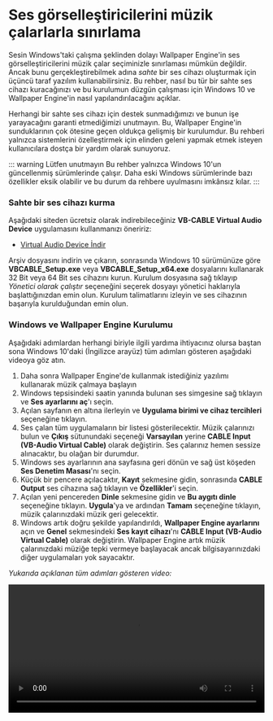 # Ses görselleştiricilerini müzik çalarlarla sınırlama

Sesin Windows'taki çalışma şeklinden dolayı Wallpaper Engine'in ses görselleştiricilerini müzik çalar seçiminizle sınırlaması mümkün değildir. Ancak bunu gerçekleştirebilmek adına *sahte* bir ses cihazı oluşturmak için üçüncü taraf yazılım kullanabilirsiniz. Bu rehber, nasıl bu tür bir sahte ses cihazı kuracağınızı ve bu kurulumun düzgün çalışması için Windows 10 ve Wallpaper Engine'in nasıl yapılandırılacağını açıklar.

Herhangi bir sahte ses cihazı için destek sunmadığımızı ve bunun işe yarayacağını garanti etmediğimizi unutmayın. Bu, Wallpaper Engine'in sunduklarının çok ötesine geçen oldukça gelişmiş bir kurulumdur. Bu rehberi yalnızca sistemlerini özelleştirmek için elinden geleni yapmak etmek isteyen kullanıcılara dostça bir yardım olarak sunuyoruz.

::: warning Lütfen unutmayın Bu rehber yalnızca Windows 10'un güncellenmiş sürümlerinde çalışır. Daha eski Windows sürümlerinde bazı özellikler eksik olabilir ve bu durum da rehbere uyulmasını imkânsız kılar.
:::

### Sahte bir ses cihazı kurma

Aşağıdaki siteden ücretsiz olarak indirebileceğiniz **VB-CABLE Virtual Audio Device** uygulamasını kullanmanızı öneririz:

* [Virtual Audio Device İndir](https://www.vb-audio.com/Cable/)

Arşiv dosyasını indirin ve çıkarın, sonrasında Windows 10 sürümünüze göre **VBCABLE_Setup.exe** veya **VBCABLE_Setup_x64.exe** dosyalarını kullanarak 32 Bit veya 64 Bit ses cihazını kurun. Kurulum dosyasına sağ tıklayıp *Yönetici olarak çalıştır* seçeneğini seçerek dosyayı yönetici haklarıyla başlattığınızdan emin olun. Kurulum talimatlarını izleyin ve ses cihazının başarıyla kurulduğundan emin olun.

### Windows ve Wallpaper Engine Kurulumu

Aşağıdaki adımlardan herhangi biriyle ilgili yardıma ihtiyacınız olursa baştan sona Windows 10'daki (İngilizce arayüz) tüm adımları gösteren aşağıdaki videoya göz atın.

1. Daha sonra Wallpaper Engine'de kullanmak istediğiniz yazılımı kullanarak müzik çalmaya başlayın
2. Windows tepsisindeki saatin yanında bulunan ses simgesine sağ tıklayın ve **Ses ayarlarını aç**'ı seçin.
3. Açılan sayfanın en altına ilerleyin ve **Uygulama birimi ve cihaz tercihleri** seçeneğine tıklayın.
4. Ses çalan tüm uygulamaların bir listesi gösterilecektir. Müzik çalarınızı bulun ve **Çıkış** sütunundaki seçeneği **Varsayılan** yerine **CABLE Input (VB-Audio Virtual Cable)** olarak değiştirin. Ses çalarınız hemen sessize alınacaktır, bu olağan bir durumdur.
5. Windows ses ayarlarının ana sayfasına geri dönün ve sağ üst köşeden **Ses Denetim Masası**'nı seçin.
6. Küçük bir pencere açılacaktır, **Kayıt** sekmesine gidin, sonrasında **CABLE Output** ses cihazına sağ tıklayın ve **Özellikler**'i seçin.
7. Açılan yeni pencereden **Dinle** sekmesine gidin ve **Bu aygıtı dinle** seçeneğine tıklayın. **Uygula**'ya ve ardından **Tamam** seçeneğine tıklayın, müzik çalarınızdaki müzik geri gelecektir.
8. Windows artık doğru şekilde yapılandırıldı, **Wallpaper Engine ayarlarını** açın ve **Genel** sekmesindeki **Ses kayıt cihazı**'nı **CABLE Input (VB-Audio Virtual Cable)** olarak değiştirin. Wallpaper Engine artık müzik çalarınızdaki müziğe tepki vermeye başlayacak ancak bilgisayarınızdaki diğer uygulamaları yok sayacaktır.

*Yukarıda açıklanan tüm adımları gösteren video:*

<video width="100%" controls>
  <source src="/videos/audioinputdevice.mp4" type="video/mp4">
  Tarayıcınız video etiketini desteklemiyor.
</video>
